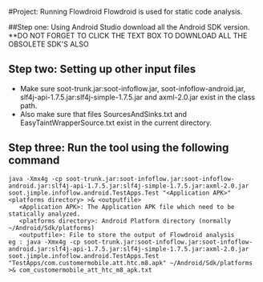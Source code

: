 #Project: Running Flowdroid
Flowdroid is used for static code analysis.

##Step one: Using Android Studio download all the Android SDK version.
**DO NOT FORGET TO CLICK THE TEXT BOX TO DOWNLOAD ALL THE OBSOLETE SDK'S ALSO

## Step two: Setting up other input files
* Make sure soot-trunk.jar:soot-infoflow.jar, soot-infoflow-android.jar, slf4j-api-1.7.5.jar:slf4j-simple-1.7.5.jar and axml-2.0.jar exist in the class path. 
* Also make sure that files SourcesAndSinks.txt and EasyTaintWrapperSource.txt exist in the current directory.

## Step three: Run the tool using the following command 
```
java -Xmx4g -cp soot-trunk.jar:soot-infoflow.jar:soot-infoflow-android.jar:slf4j-api-1.7.5.jar:slf4j-simple-1.7.5.jar:axml-2.0.jar soot.jimple.infoflow.android.TestApps.Test "<Application APK>" <platforms directory> >& <outputfile>
   <Application APK>: The Application APK file which need to be statically analyzed. 
   <platforms directory>: Android Platform directory (normally ~/Android/Sdk/platforms)
   <outputfile>: File to store the output of Flowdroid analysis
eg : java -Xmx4g -cp soot-trunk.jar:soot-infoflow.jar:soot-infoflow-android.jar:slf4j-api-1.7.5.jar:slf4j-simple-1.7.5.jar:axml-2.0.jar soot.jimple.infoflow.android.TestApps.Test "TestApps/com.customermobile.att.htc.m8.apk" ~/Android/Sdk/platforms >& com_customermobile_att_htc_m8_apk.txt
``` 